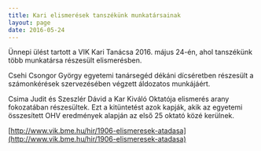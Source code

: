 ```yaml
---
title: Kari elismerések tanszékünk munkatársainak
layout: page 
date: 2016-05-24
---
```


Ünnepi  ülést  tartott a VIK Kari Tanácsa 2016. május 24-én, ahol tanszékünk több munkatársa részesült elismerésben. 

Csehi Csongor György egyetemi tanársegéd dékáni dícséretben részesült a számonkérések szervezésében végzett áldozatos munkájáért.

Csima Judit és Szeszlér Dávid a  Kar Kiváló Oktatója elismerés arany fokozatában részesültek. Ezt a kitüntetést azok kapják, akik az egyetemi összesített OHV eredmények alapján az első 25 oktató közé kerülnek. 

[http://www.vik.bme.hu/hir/1906-elismeresek-atadasa](http://www.vik.bme.hu/hir/1906-elismeresek-atadasa)
